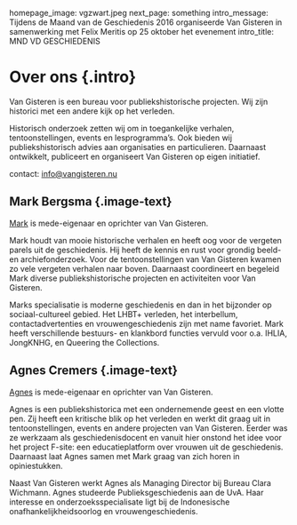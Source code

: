 homepage_image: vgzwart.jpeg
next_page: something
intro_message: Tijdens de Maand van de Geschiedenis 2016 organiseerde Van Gisteren in samenwerking met Felix Meritis op 25 oktober het evenement 
intro_title: MND VD GESCHIEDENIS

# Over ons {.intro}

Van Gisteren is een bureau voor publiekshistorische projecten. Wij zijn historici met een andere kijk op het verleden.

Historisch onderzoek zetten wij om in toegankelijke verhalen, tentoonstellingen, events en lesprogramma’s. Ook bieden wij publiekshistorisch advies aan organisaties en particulieren. Daarnaast ontwikkelt, publiceert en organiseert Van Gisteren op eigen initiatief.  

contact: info@vangisteren.nu

## Mark Bergsma  {.image-text}

[Mark](https://www.linkedin.com/in/mark-bergsma-8a653988/) is mede-eigenaar en oprichter van Van Gisteren. 

Mark houdt van mooie historische verhalen en heeft oog voor de vergeten parels uit de geschiedenis. Hij heeft de kennis en rust voor grondig beeld- en archiefonderzoek. Voor de tentoonstellingen van Van Gisteren kwamen zo vele vergeten verhalen naar boven. Daarnaast coordineert en begeleid Mark diverse publiekshistorische projecten en activiteiten voor Van Gisteren. 

Marks specialisatie is moderne geschiedenis en dan in het bijzonder op sociaal-cultureel gebied. Het LHBT+ verleden, het
interbellum, contactadvertenties en vrouwengeschiedenis zijn met name
favoriet. Mark heeft verschillende bestuurs- en klankbord functies
vervuld voor o.a. IHLIA, JongKNHG, en Queering the Collections. 

## Agnes Cremers {.image-text}

[Agnes](https://www.linkedin.com/in/agnes-cremers-4463b048/) is mede-eigenaar en oprichter van Van Gisteren.  

Agnes is een publiekshistorica met een ondernemende geest en een vlotte pen. Zij heeft een kritische blik op het verleden en werkt dit graag uit in tentoonstellingen, events en andere projecten van Van Gisteren. Eerder was ze werkzaam als geschiedenisdocent en vanuit hier onstond het idee voor het project F-site: een educatieplatform over vrouwen uit de geschiedenis. Daarnaast laat Agnes samen met Mark graag van zich horen in opiniestukken. 

Naast Van Gisteren werkt Agnes als Managing Director bij Bureau Clara Wichmann. Agnes studeerde Publieksgeschiedenis aan de UvA. Haar interesse en onderzoeksspecialisate ligt bij de Indonesische
onafhankelijkheidsoorlog en vrouwengeschiedenis. 




